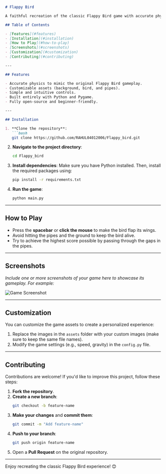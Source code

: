 
```markdown
# Flappy Bird

A faithful recreation of the classic Flappy Bird game with accurate physics and customizable assets. This Python implementation uses **Pygame** to deliver the authentic Flappy Bird experience.

## Table of Contents

- [Features](#features)
- [Installation](#installation)
- [How to Play](#how-to-play)
- [Screenshots](#screenshots)
- [Customization](#customization)
- [Contributing](#contributing)

---

## Features

- Accurate physics to mimic the original Flappy Bird gameplay.
- Customizable assets (background, bird, and pipes).
- Simple and intuitive controls.
- Built entirely with Python and Pygame.
- Fully open-source and beginner-friendly.

---

## Installation

1. **Clone the repository**:
   ```bash
   git clone https://github.com/RAHUL04012006/Flappy_bird.git
   ```

2. **Navigate to the project directory**:
   ```bash
   cd Flappy_bird
   ```

3. **Install dependencies**:
   Make sure you have Python installed. Then, install the required packages using:
   ```bash
   pip install -r requirements.txt
   ```

4. **Run the game**:
   ```bash
   python main.py
   ```

---

## How to Play

- Press the **spacebar** or **click the mouse** to make the bird flap its wings.
- Avoid hitting the pipes and the ground to keep the bird alive.
- Try to achieve the highest score possible by passing through the gaps in the pipes.

---

## Screenshots

*Include one or more screenshots of your game here to showcase its gameplay. For example:*

![Game Screenshot](path/to/screenshot.png)

---

## Customization

You can customize the game assets to create a personalized experience:

1. Replace the images in the `assets` folder with your custom images (make sure to keep the same file names).
2. Modify the game settings (e.g., speed, gravity) in the `config.py` file.

---

## Contributing

Contributions are welcome! If you'd like to improve this project, follow these steps:

1. **Fork the repository**.
2. **Create a new branch**:
   ```bash
   git checkout -b feature-name
   ```
3. **Make your changes** and **commit them**:
   ```bash
   git commit -m "Add feature-name"
   ```
4. **Push to your branch**:
   ```bash
   git push origin feature-name
   ```
5. Open a **Pull Request** on the original repository.

---


Enjoy recreating the classic Flappy Bird experience! 😊
```

